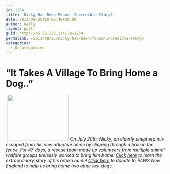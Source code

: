 ```yaml
---
id: 1254
title: 'Nicky Has Been Found- Incredible Story!'
date: 2011-09-25T10:05:49+00:00
author: Kelly
layout: post
guid: http://45.55.135.234/?p=1254
permalink: /2011/09/25/nicky-has-been-found-incredible-story/
categories:
  - Uncategorized
---
```

# &#8220;It Takes A Village To Bring Home a Dog..&#8221;

_<img class="alignleft size-medium wp-image-1263" style="margin-left: 5px; margin-right: 5px;" title="216669_10150260548443652_198764493651_7694131_7557210_n" src="https://pawsnewengland.com/wp-content/uploads/2011/09/216669_10150260548443652_198764493651_7694131_7557210_n2-400x300.jpg" alt="" width="192" height="144" />On July 20th, Nicky, an elderly shepherd mix escaped from his new adoptive home by slipping through a hole in the fence. For 47 days, a rescue team made up volunteers from multiple animal welfare groups tirelessly worked to bring him home. [Click here](https://pawsnewengland.com/nicky-has-been-found/) to learn the extraordinary story of his return home! [Click here](../donate/) to donate to PAWS New England to help us bring home two other lost dogs._